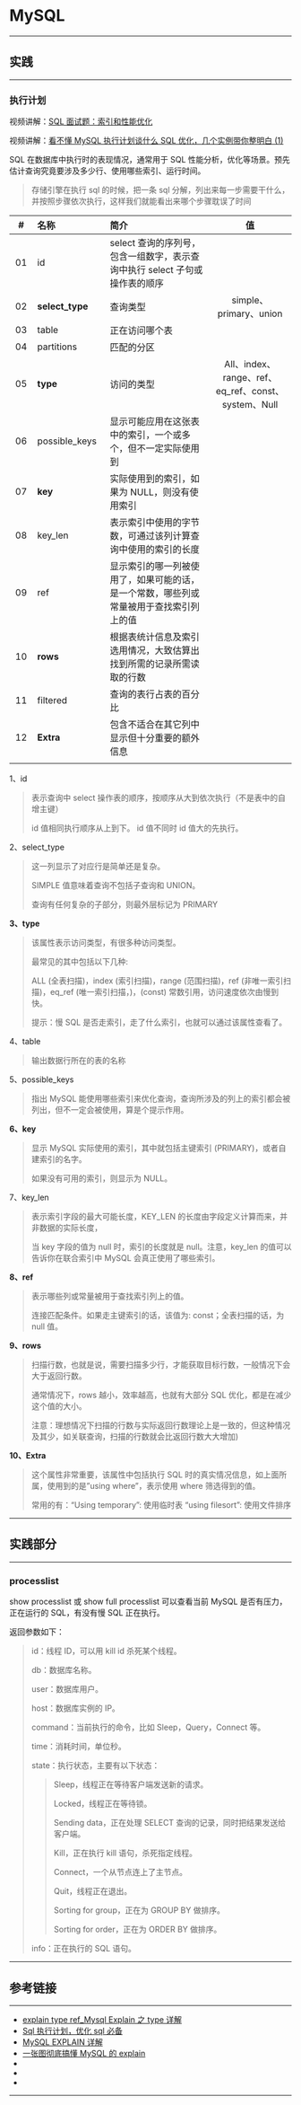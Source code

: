 # MySQL

---

## 实践

---

### 执行计划

视频讲解：[SQL 面试题：索引和性能优化](https://www.bilibili.com/video/BV14L4y1M7c6)

视频讲解：[看不懂 MySQL 执行计划谈什么 SQL 优化，几个实例带你整明白 (1)](https://www.bilibili.com/video/BV1zL4y1p7dM)

SQL 在数据库中执行时的表现情况，通常用于 SQL 性能分析，优化等场景。预先估计查询究竟要涉及多少行、使用哪些索引、运行时间。

> 存储引擎在执行 sql 的时候，把一条 sql 分解，列出来每一步需要干什么，并按照步骤依次执行，这样我们就能看出来哪个步骤耽误了时间

| # | 名称 | 简介 | 值 |
|:---:|:---|:---|:---:|
| 01 | id | select 查询的序列号，包含一组数字，表示查询中执行 select 子句或操作表的顺序 |  |
| 02 | **select_type** | 查询类型 | simple、primary、union |
| 03 | table | 正在访问哪个表 |  |
| 04 | partitions | 匹配的分区 |  |
| 05 | **type** | 访问的类型 | All、index、range、ref、eq_ref、const、system、Null  |
| 06 | possible_keys | 显示可能应用在这张表中的索引，一个或多个，但不一定实际使用到 |  |
| 07 | **key** | 实际使用到的索引，如果为 NULL，则没有使用索引 |  |
| 08 | key_len | 表示索引中使用的字节数，可通过该列计算查询中使用的索引的长度 |  |
| 09 | ref | 显示索引的哪一列被使用了，如果可能的话，是一个常数，哪些列或常量被用于查找索引列上的值 |  |
| 10 | **rows** | 根据表统计信息及索引选用情况，大致估算出找到所需的记录所需读取的行数 |  |
| 11 | filtered | 查询的表行占表的百分比 |  |
| 12 | **Extra** | 包含不适合在其它列中显示但十分重要的额外信息 |  |
|<img width=50px/>|<img width=150px/>|<img width=300px/>|<img width=200px/>|

1、id

> 表示查询中 select 操作表的顺序，按顺序从大到依次执行（不是表中的自增主键）
>
> id 值相同执行顺序从上到下。 id 值不同时 id 值大的先执行。

2、select_type

> 这一列显示了对应行是简单还是复杂。
>
> SIMPLE 值意味着查询不包括子查询和 UNION。
>
> 查询有任何复杂的子部分，则最外层标记为 PRIMARY

**3、type**

> 该属性表示访问类型，有很多种访问类型。
>
> 最常见的其中包括以下几种:
>
> ALL (全表扫描)，index (索引扫描)，range (范围扫描)，ref (非唯一索引扫描)，eq_ref (唯一索引扫描，)，(const) 常数引用，访问速度依次由慢到快。
>
> 提示：慢 SQL 是否走索引，走了什么索引，也就可以通过该属性查看了。

4、table

> 输出数据行所在的表的名称

5、possible_keys

> 指出 MySQL 能使用哪些索引来优化查询，查询所涉及的列上的索引都会被列出，但不一定会被使用，算是个提示作用。

**6、key**

> 显示 MySQL 实际使用的索引，其中就包括主键索引 (PRIMARY)，或者自建索引的名字。
>
> 如果没有可用的索引，则显示为 NULL。

7、key_len

> 表示索引字段的最大可能长度，KEY_LEN 的长度由字段定义计算而来，并非数据的实际长度，
>
> 当 key 字段的值为 null 时，索引的长度就是 null。注意，key_len 的值可以告诉你在联合索引中 MySQL 会真正使用了哪些索引。

**8、ref**

> 表示哪些列或常量被用于查找索引列上的值。
>
> 连接匹配条件。如果走主键索引的话，该值为: const；全表扫描的话，为 null 值。

**9、rows**

> 扫描行数，也就是说，需要扫描多少行，才能获取目标行数，一般情况下会大于返回行数。
>
> 通常情况下，rows 越小，效率越高，也就有大部分 SQL 优化，都是在减少这个值的大小。
>
> 注意：理想情况下扫描的行数与实际返回行数理论上是一致的，但这种情况及其少，如关联查询，扫描的行数就会比返回行数大大增加)

**10、Extra**

> 这个属性非常重要，该属性中包括执行 SQL 时的真实情况信息，如上面所属，使用到的是”using where”，表示使用 where 筛选得到的值。
>
> 常用的有：“Using temporary”: 使用临时表 “using filesort”: 使用文件排序

---

## 实践部分

---

### processlist

show processlist 或 show full processlist 可以查看当前 MySQL 是否有压力，正在运行的 SQL，有没有慢 SQL 正在执行。

返回参数如下：

> id：线程 ID，可以用 kill id 杀死某个线程。
>
> db：数据库名称。
>
> user：数据库用户。
>
> host：数据库实例的 IP。
>
> command：当前执行的命令，比如 Sleep，Query，Connect 等。
>
> time：消耗时间，单位秒。
>
> state：执行状态，主要有以下状态：
>
> > Sleep，线程正在等待客户端发送新的请求。
> >
> > Locked，线程正在等待锁。
> >
> > Sending data，正在处理 SELECT 查询的记录，同时把结果发送给客户端。
> >
> > Kill，正在执行 kill 语句，杀死指定线程。
> >
> > Connect，一个从节点连上了主节点。
> >
> > Quit，线程正在退出。
> >
> > Sorting for group，正在为 GROUP BY 做排序。
> >
> > Sorting for order，正在为 ORDER BY 做排序。
>
> info：正在执行的 SQL 语句。




---

## 参考链接

---

- [explain type ref_Mysql Explain 之 type 详解](https://blog.csdn.net/weixin_39882394/article/details/110648936)
- [Sql 执行计划，优化 sql 必备](https://blog.csdn.net/choath/article/details/80779129)
- [MySQL EXPLAIN 详解](https://www.cnblogs.com/aspirant/p/16166821.html)
- [一张图彻底搞懂 MySQL 的 explain](https://segmentfault.com/a/1190000021458117)
- []()
- []()
- []()

---

